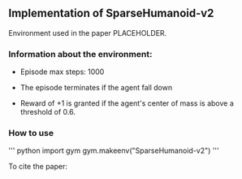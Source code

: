
## Implementation of __**SparseHumanoid-v2**__ 

Environment used in the paper PLACEHOLDER.

### Information about the environment:

* Episode max steps: 1000

* The episode terminates if the agent fall down 

* Reward of +1 is granted if the agent's center of mass is above a threshold of 0.6.


### How to use
''' python
import gym
gym.makeenv("SparseHumanoid-v2")
'''


To cite the paper:
